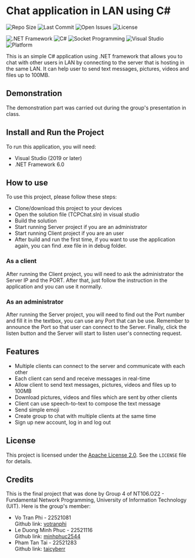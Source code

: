 # Chat application in LAN using C#

![Repo Size](https://img.shields.io/github/repo-size/votranphi/chat-application)
![Last Commit](https://img.shields.io/github/last-commit/votranphi/chat-application)
![Open Issues](https://img.shields.io/github/issues/votranphi/chat-application)
![License](https://img.shields.io/github/license/votranphi/chat-application)

![.NET Framework](https://img.shields.io/badge/.NET%20Framework-6.0-blue)
![C#](https://img.shields.io/badge/C%23-%23239120.svg?style=flat&logo=c-sharp&logoColor=white)
![Socket Programming](https://img.shields.io/badge/Socket%20Programming-%23FF6F00.svg?style=flat&logo=tcp&logoColor=white)
![Visual Studio](https://img.shields.io/badge/Visual%20Studio-2022-purple?style=flat&logo=visual-studio&logoColor=white)
![Platform](https://img.shields.io/badge/Platform-Windows-blue?style=flat&logo=windows&logoColor=white)

This is an simple C# application using .NET framework that allows you to chat with other users in LAN by connecting to the server that is hosting in the same LAN. It can help user to send text messages, pictures, videos and files up to 100MB.

## Demonstration
The demonstration part was carried out during the group's presentation in class.

## Install and Run the Project

To run this application, you will need:

- Visual Studio (2019 or later)
- .NET Framework 6.0

## How to use
To use this project, please follow these steps:
- Clone/download this project to your devices
- Open the solution file (TCPChat.sln) in visual studio
- Build the solution
- Start running Server project if you are an administrator
- Start running Client project if you are an user
- After build and run the first time, if you want to use the application again, you can find .exe file in in debug folder.

### As a client
After running the Client project, you will need to ask the administrator the Server IP and the PORT. After that, just follow the instruction in the application and you can use it normally.

### As an administrator

After running the Server project, you will need to find out the Port number and fill it in the textbox, you can use any Port that can be use. Remember to announce the Port so that user can connect to the Server. Finally, click the listen button and the Server will start to listen user's connecting request.
## Features
- Multiple clients can connect to the server and communicate with each other
- Each client can send and receive messages in real-time
- Allow client to send text messages, pictures, videos and files up to 100MB
- Download pictures, videos and files which are sent by other clients
- Client can use speech-to-text to compose the text message
- Send simple emoji
- Create group to chat with multiple clients at the same time
- Sign up new account, log in and log out

## License
This project is licensed under the [Apache License 2.0](LICENSE). See the `LICENSE` file for details.

## Credits
This is the final project that was done by Group 4 of NT106.O22 - Fundamental Network Programming, University of Information Technology (UIT). Here is the group's member:
- Vo Tran Phi - 22521081  
Github link: [votranphi](https://github.com/votranphi) 
- Le Duong Minh Phuc - 22521116  
Github link: [minhphuc2544](https://github.com/minhphuc2544)
- Pham Tan Tai - 22521283  
Github link: [taicyberr](https://github.com/taicyberr)
